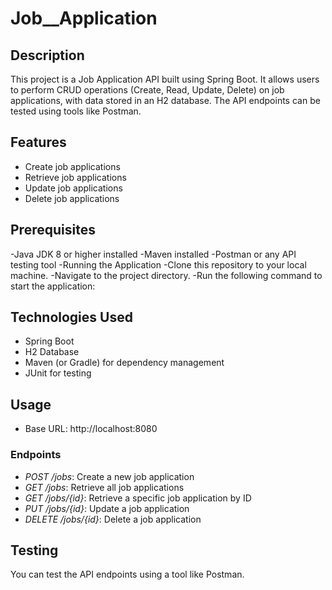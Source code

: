 # Job__Application


## Description
This project is a Job Application API built using Spring Boot. It allows users to perform CRUD operations (Create, Read, Update, Delete) on job applications, with data stored in an H2 database. The API endpoints can be tested using tools like Postman.

## Features
- Create job applications
- Retrieve job applications
- Update job applications
- Delete job applications

## Prerequisites
-Java JDK 8 or higher installed
-Maven installed
-Postman or any API testing tool
-Running the Application
-Clone this repository to your local machine.
-Navigate to the project directory.
-Run the following command to start the application:

## Technologies Used
- Spring Boot
- H2 Database
- Maven (or Gradle) for dependency management
- JUnit for testing

## Usage
- Base URL: http://localhost:8080

### Endpoints
- *POST /jobs*: Create a new job application
- *GET /jobs*: Retrieve all job applications
- *GET /jobs/{id}*: Retrieve a specific job application by ID
- *PUT /jobs/{id}*: Update a job application
- *DELETE /jobs/{id}*: Delete a job application

## Testing
You can test the API endpoints using a tool like Postman.


